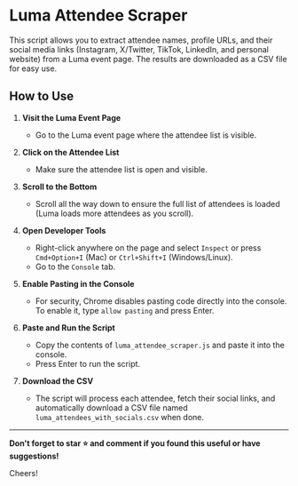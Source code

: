 # Luma Attendee Scraper

This script allows you to extract attendee names, profile URLs, and their social media links (Instagram, X/Twitter, TikTok, LinkedIn, and personal website) from a Luma event page. The results are downloaded as a CSV file for easy use.

## How to Use

1. **Visit the Luma Event Page**
   - Go to the Luma event page where the attendee list is visible.

2. **Click on the Attendee List**
   - Make sure the attendee list is open and visible.

3. **Scroll to the Bottom**
   - Scroll all the way down to ensure the full list of attendees is loaded (Luma loads more attendees as you scroll).

4. **Open Developer Tools**
   - Right-click anywhere on the page and select `Inspect` or press `Cmd+Option+I` (Mac) or `Ctrl+Shift+I` (Windows/Linux).
   - Go to the `Console` tab.

5. **Enable Pasting in the Console**
   - For security, Chrome disables pasting code directly into the console. To enable it, type `allow pasting` and press Enter.

6. **Paste and Run the Script**
   - Copy the contents of `luma_attendee_scraper.js` and paste it into the console.
   - Press Enter to run the script.

7. **Download the CSV**
   - The script will process each attendee, fetch their social links, and automatically download a CSV file named `luma_attendees_with_socials.csv` when done.

---

**Don't forget to star ⭐ and comment if you found this useful or have suggestions!**

Cheers! 
